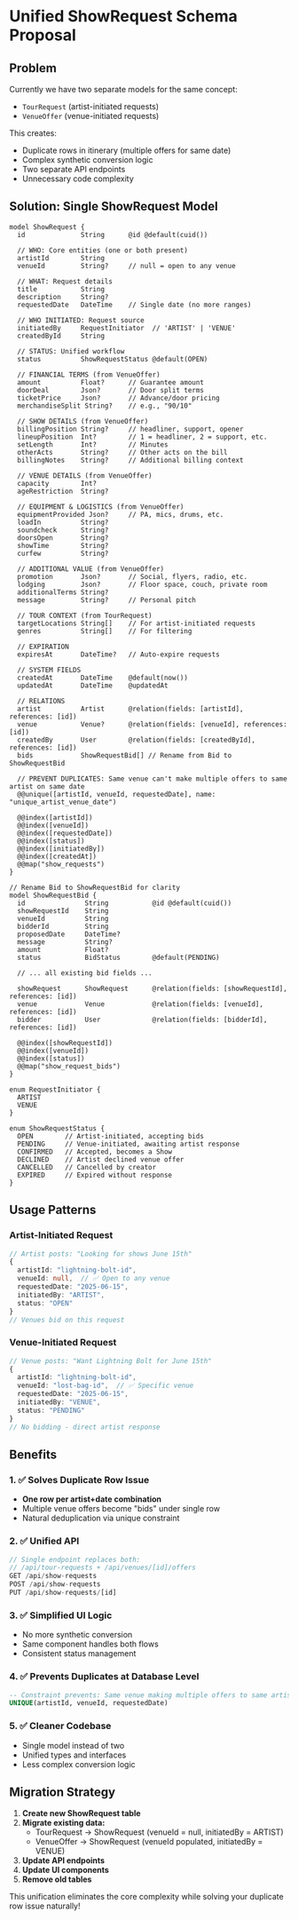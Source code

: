 # Unified ShowRequest Schema Proposal

## Problem
Currently we have two separate models for the same concept:
- `TourRequest` (artist-initiated requests)
- `VenueOffer` (venue-initiated requests)

This creates:
- Duplicate rows in itinerary (multiple offers for same date)
- Complex synthetic conversion logic  
- Two separate API endpoints
- Unnecessary code complexity

## Solution: Single ShowRequest Model

```prisma
model ShowRequest {
  id              String      @id @default(cuid())
  
  // WHO: Core entities (one or both present)
  artistId        String
  venueId         String?     // null = open to any venue
  
  // WHAT: Request details
  title           String
  description     String?
  requestedDate   DateTime    // Single date (no more ranges)
  
  // WHO INITIATED: Request source
  initiatedBy     RequestInitiator  // 'ARTIST' | 'VENUE'
  createdById     String
  
  // STATUS: Unified workflow  
  status          ShowRequestStatus @default(OPEN)
  
  // FINANCIAL TERMS (from VenueOffer)
  amount          Float?      // Guarantee amount
  doorDeal        Json?       // Door split terms
  ticketPrice     Json?       // Advance/door pricing
  merchandiseSplit String?    // e.g., "90/10"
  
  // SHOW DETAILS (from VenueOffer)
  billingPosition String?     // headliner, support, opener
  lineupPosition  Int?        // 1 = headliner, 2 = support, etc.
  setLength       Int?        // Minutes
  otherActs       String?     // Other acts on the bill
  billingNotes    String?     // Additional billing context
  
  // VENUE DETAILS (from VenueOffer)
  capacity        Int?
  ageRestriction  String?
  
  // EQUIPMENT & LOGISTICS (from VenueOffer)
  equipmentProvided Json?     // PA, mics, drums, etc.
  loadIn          String?
  soundcheck      String?
  doorsOpen       String?
  showTime        String?
  curfew          String?
  
  // ADDITIONAL VALUE (from VenueOffer)
  promotion       Json?       // Social, flyers, radio, etc.
  lodging         Json?       // Floor space, couch, private room
  additionalTerms String?
  message         String?     // Personal pitch
  
  // TOUR CONTEXT (from TourRequest)
  targetLocations String[]    // For artist-initiated requests
  genres          String[]    // For filtering
  
  // EXPIRATION
  expiresAt       DateTime?   // Auto-expire requests
  
  // SYSTEM FIELDS
  createdAt       DateTime    @default(now())
  updatedAt       DateTime    @updatedAt
  
  // RELATIONS
  artist          Artist      @relation(fields: [artistId], references: [id])
  venue           Venue?      @relation(fields: [venueId], references: [id])
  createdBy       User        @relation(fields: [createdById], references: [id])
  bids            ShowRequestBid[] // Rename from Bid to ShowRequestBid
  
  // PREVENT DUPLICATES: Same venue can't make multiple offers to same artist on same date
  @@unique([artistId, venueId, requestedDate], name: "unique_artist_venue_date")
  
  @@index([artistId])
  @@index([venueId])  
  @@index([requestedDate])
  @@index([status])
  @@index([initiatedBy])
  @@index([createdAt])
  @@map("show_requests")
}

// Rename Bid to ShowRequestBid for clarity
model ShowRequestBid {
  id               String           @id @default(cuid())
  showRequestId    String
  venueId          String
  bidderId         String
  proposedDate     DateTime?
  message          String?
  amount           Float?
  status           BidStatus        @default(PENDING)
  
  // ... all existing bid fields ...
  
  showRequest      ShowRequest      @relation(fields: [showRequestId], references: [id])
  venue            Venue            @relation(fields: [venueId], references: [id])
  bidder           User             @relation(fields: [bidderId], references: [id])
  
  @@index([showRequestId])
  @@index([venueId])
  @@index([status])
  @@map("show_request_bids")
}

enum RequestInitiator {
  ARTIST
  VENUE
}

enum ShowRequestStatus {
  OPEN        // Artist-initiated, accepting bids
  PENDING     // Venue-initiated, awaiting artist response
  CONFIRMED   // Accepted, becomes a Show
  DECLINED    // Artist declined venue offer
  CANCELLED   // Cancelled by creator
  EXPIRED     // Expired without response
}
```

## Usage Patterns

### Artist-Initiated Request
```typescript
// Artist posts: "Looking for shows June 15th"
{
  artistId: "lightning-bolt-id",
  venueId: null,  // ✅ Open to any venue
  requestedDate: "2025-06-15",
  initiatedBy: "ARTIST",
  status: "OPEN"
}
// Venues bid on this request
```

### Venue-Initiated Request  
```typescript
// Venue posts: "Want Lightning Bolt for June 15th"
{
  artistId: "lightning-bolt-id", 
  venueId: "lost-bag-id",  // ✅ Specific venue
  requestedDate: "2025-06-15",
  initiatedBy: "VENUE", 
  status: "PENDING"
}
// No bidding - direct artist response
```

## Benefits

### 1. ✅ Solves Duplicate Row Issue
- **One row per artist+date combination**
- Multiple venue offers become "bids" under single row
- Natural deduplication via unique constraint

### 2. ✅ Unified API
```typescript
// Single endpoint replaces both:
// /api/tour-requests + /api/venues/[id]/offers
GET /api/show-requests
POST /api/show-requests  
PUT /api/show-requests/[id]
```

### 3. ✅ Simplified UI Logic
- No more synthetic conversion
- Same component handles both flows
- Consistent status management

### 4. ✅ Prevents Duplicates at Database Level
```sql
-- Constraint prevents: Same venue making multiple offers to same artist on same date
UNIQUE(artistId, venueId, requestedDate)
```

### 5. ✅ Cleaner Codebase
- Single model instead of two
- Unified types and interfaces  
- Less complex conversion logic

## Migration Strategy

1. **Create new ShowRequest table**
2. **Migrate existing data:**
   - TourRequest → ShowRequest (venueId = null, initiatedBy = ARTIST)
   - VenueOffer → ShowRequest (venueId populated, initiatedBy = VENUE)  
3. **Update API endpoints**
4. **Update UI components**
5. **Remove old tables**

This unification eliminates the core complexity while solving your duplicate row issue naturally! 